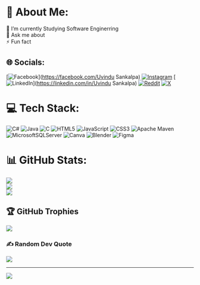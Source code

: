 # 💫 About Me:
🔭 I’m currently Studying Software Enginerring<br>💬 Ask me about<br>⚡ Fun fact


## 🌐 Socials:
[![Facebook](https://img.shields.io/badge/Facebook-%231877F2.svg?logo=Facebook&logoColor=white)](https://facebook.com/Uvindu Sankalpa) [![Instagram](https://img.shields.io/badge/Instagram-%23E4405F.svg?logo=Instagram&logoColor=white)](https://instagram.com/sl_uvindu_xx) [![LinkedIn](https://img.shields.io/badge/LinkedIn-%230077B5.svg?logo=linkedin&logoColor=white)](https://linkedin.com/in/Uvindu Sankalpa) [![Reddit](https://img.shields.io/badge/Reddit-%23FF4500.svg?logo=Reddit&logoColor=white)](https://reddit.com/user/sl_uvindu_xx) [![X](https://img.shields.io/badge/X-black.svg?logo=X&logoColor=white)](https://x.com/sl_uvindu_xx) 

# 💻 Tech Stack:
![C#](https://img.shields.io/badge/c%23-%23239120.svg?style=for-the-badge&logo=csharp&logoColor=white) ![Java](https://img.shields.io/badge/java-%23ED8B00.svg?style=for-the-badge&logo=openjdk&logoColor=white) ![C](https://img.shields.io/badge/c-%2300599C.svg?style=for-the-badge&logo=c&logoColor=white) ![HTML5](https://img.shields.io/badge/html5-%23E34F26.svg?style=for-the-badge&logo=html5&logoColor=white) ![JavaScript](https://img.shields.io/badge/javascript-%23323330.svg?style=for-the-badge&logo=javascript&logoColor=%23F7DF1E) ![CSS3](https://img.shields.io/badge/css3-%231572B6.svg?style=for-the-badge&logo=css3&logoColor=white) ![Apache Maven](https://img.shields.io/badge/Apache%20Maven-C71A36?style=for-the-badge&logo=Apache%20Maven&logoColor=white) ![MicrosoftSQLServer](https://img.shields.io/badge/Microsoft%20SQL%20Server-CC2927?style=for-the-badge&logo=microsoft%20sql%20server&logoColor=white) ![Canva](https://img.shields.io/badge/Canva-%2300C4CC.svg?style=for-the-badge&logo=Canva&logoColor=white) ![Blender](https://img.shields.io/badge/blender-%23F5792A.svg?style=for-the-badge&logo=blender&logoColor=white) ![Figma](https://img.shields.io/badge/figma-%23F24E1E.svg?style=for-the-badge&logo=figma&logoColor=white)
# 📊 GitHub Stats:
![](https://github-readme-stats.vercel.app/api?username=uvindusl&theme=dark&hide_border=false&include_all_commits=false&count_private=false)<br/>
![](https://github-readme-streak-stats.herokuapp.com/?user=uvindusl&theme=dark&hide_border=false)<br/>
![](https://github-readme-stats.vercel.app/api/top-langs/?username=uvindusl&theme=dark&hide_border=false&include_all_commits=false&count_private=false&layout=compact)

## 🏆 GitHub Trophies
![](https://github-profile-trophy.vercel.app/?username=uvindusl&theme=transparent&no-frame=false&no-bg=false&margin-w=4)

### ✍️ Random Dev Quote
![](https://quotes-github-readme.vercel.app/api?type=vetical&theme=dark)

---
[![](https://visitcount.itsvg.in/api?id=uvindusl&icon=4&color=7)](https://visitcount.itsvg.in)

<!-- Proudly created with GPRM ( https://gprm.itsvg.in ) -->
